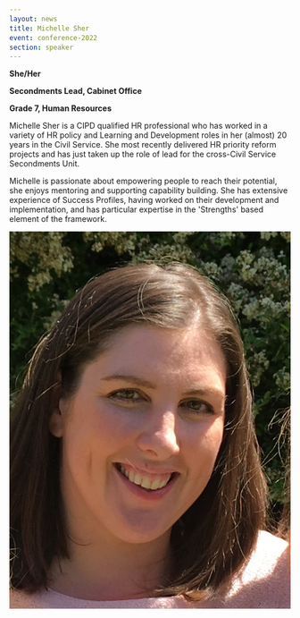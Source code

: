 ```yaml
---
layout: news
title: Michelle Sher
event: conference-2022
section: speaker
---
```

**S﻿he/Her**

**Secondments Lead, Cabinet Office**

**G﻿rade 7, Human Resources**

Michelle Sher is a CIPD qualified HR professional who has worked in a variety of HR policy and Learning and Development roles in her (almost) 20 years in the Civil Service. She most recently delivered HR priority reform projects and has just taken up the role of lead for the cross-Civil Service Secondments Unit.

Michelle is passionate about empowering people to reach their potential, she enjoys mentoring and supporting capability building. She has extensive experience of Success Profiles, having worked on their development and implementation, and has particular expertise in the 'Strengths' based element of the framework. 

![](/assets/images/uploads/michelle_sher.jpg)